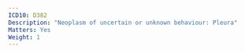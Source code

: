 ```yaml
---
ICD10: D382
Description: "Neoplasm of uncertain or unknown behaviour: Pleura"
Matters: Yes
Weight: 1
---
```


